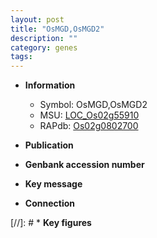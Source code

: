 ```yaml
---
layout: post
title: "OsMGD,OsMGD2"
description: ""
category: genes
tags: 
---
```


* **Information**  
    + Symbol: OsMGD,OsMGD2  
    + MSU: [LOC_Os02g55910](http://rice.uga.edu/cgi-bin/ORF_infopage.cgi?orf=LOC_Os02g55910)  
    + RAPdb: [Os02g0802700](http://rapdb.dna.affrc.go.jp/viewer/gbrowse_details/irgsp1?name=Os02g0802700)  

* **Publication**  

* **Genbank accession number**  

* **Key message**  

* **Connection**  

[//]: # * **Key figures**  



